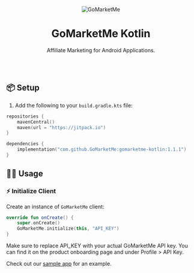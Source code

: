 <div align="center">
	<img src="https://static.gomarketme.net/assets/gmm-icon.png" alt="GoMarketMe"/>
	<br>
	<h1>GoMarketMe Kotlin</h1>
	<p>Affiliate Marketing for Android Applications.</p>
	<br>
	<br>
</div>

## 📦 Setup

1. Add the following to your `build.gradle.kts` file:

```kotlin
repositories {
    mavenCentral()
	maven(url = "https://jitpack.io")
}

dependencies {
    implementation("com.github.GoMarketMe:gomarketme-kotlin:1.1.1")
}
```

## 🧑‍💻 Usage

### ⚡️ Initialize Client

Create an instance of `GoMarketMe` client:

```kotlin
override fun onCreate() {
    super.onCreate()    
    GoMarketMe.initialize(this, "API_KEY")
}
```

Make sure to replace API_KEY with your actual GoMarketMe API key. You can find it on the product onboarding page and under Profile > API Key.

Check out our <a href="https://github.com/GoMarketMe/gomarketme-kotlin-sample-app" target="_blank">sample app</a> for an example.
